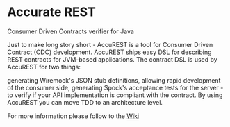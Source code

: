 Accurate REST
=============
Consumer Driven Contracts verifier for Java

Just to make long story short - AccuREST is a tool for Consumer Driven Contract (CDC) development. AccuREST ships easy DSL for describing REST contracts for JVM-based applications. The contract DSL is used by AccuREST for two things:

generating Wiremock's JSON stub definitions, allowing rapid development of the consumer side,
generating Spock's acceptance tests for the server - to verify if your API implementation is compliant with the contract.
By using AccuREST you can move TDD to an architecture level.

For more information please follow to the [Wiki](https://github.com/Codearte/accurest/wiki/1.-Introduction)

